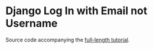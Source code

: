 # Django Log In with Email not Username

Source code accompanying the [full-length tutorial](https:wsvincent.com/django-login-with-email-not-username/).
